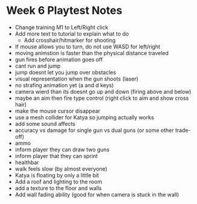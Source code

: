 # Week 6 Playtest Notes

- Change training M1 to Left/Right click
- Add more text to tutorial to explain what to do
  - Add crosshair/hitmarker for shooting
- If mouse allows you to turn, do not use WASD for left/right
- moving animstion is faster than the physical distance traveled
- gun fires before animation goes off
- cant run and jump
- jump doesnt let you jump over obstacles
- visual representation when the gun shoots (laser)
- no strafing animation yet (a and d keys)
- camera wierd than its doesnt go up and down (firing above and below)
- maybe an aim then fire type control (right click to aim and show cross hair)
- make the mouse cursor disappear
- use a mesh collider for Katya so jumping actually works
- add some sound affects
- accuracy vs damage for single gun vs dual guns (or some other trade-off)
- ammo
- inform player they can draw two guns
- inform player that they can sprint
- healthbar
- walk feels slow (by almost everyone)
- Katya is floating by only a little bit
- Add a roof and lighting to the room
- add a texture to the floor and walls
- Add wall fading ability (good for when camera is stuck in the wall)
